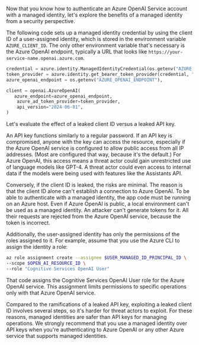 Now that you know how to authenticate an Azure OpenAI Service account with a managed identity, let's explore the benefits of a managed identity from a security perspective.

The following code sets up a managed identity credential by using the client ID of a user-assigned identity, which is stored in the environment variable `AZURE_CLIENT_ID`. The only other environment variable that's necessary is the Azure OpenAI endpoint, typically a URL that looks like `https://your-service-name.openai.azure.com`.

```python
credential = azure.identity.ManagedIdentityCredential(os.getenv("AZURE_CLIENT_ID"))
token_provider = azure.identity.get_bearer_token_provider(credential, "https://cognitiveservices.azure.com/.default")
azure_openai_endpoint = os.getenv("AZURE_OPENAI_ENDPOINT"),

client = openai.AzureOpenAI(   
   azure_endpoint=azure_openai_endpoint,
    azure_ad_token_provider=token_provider,
    api_version="2024-06-01",
)
```

Let's evaluate the effect of a leaked client ID versus a leaked API key.

An API key functions similarly to a regular password. If an API key is compromised, anyone with the key can access the resource, especially if the Azure OpenAI service is configured to allow public access from all IP addresses. (Most are configured that way, because it's the default.) For Azure OpenAI, this access means a threat actor could gain unrestricted use of language models like GPT-4. A threat actor could even access to internal data if the models were being used with features like the Assistants API.

Conversely, if the client ID is leaked, the risks are minimal. The reason is that the client ID alone can't establish a connection to Azure OpenAI. To be able to authenticate with a managed identity, the app code must be running on an Azure host. Even if Azure OpenAI is public, a local environment can't be used as a managed identity. An attacker can't generate tokens for it. All their requests are rejected from the Azure OpenAI service, because the token is incorrect.

Additionally, the user-assigned identity has only the permissions of the roles assigned to it. For example, assume that you use the Azure CLI to assign the identity a role:

```sh
az role assignment create --assignee $USER_MANAGED_ID_PRINCIPAL_ID \
--scope $OPEN_AI_RESOURCE_ID \
--role "Cognitive Services OpenAI User"
```

That code assigns the Cognitive Services OpenAI User role for the Azure OpenAI service. This assignment limits permissions to specific operations only with that Azure OpenAI service.

Compared to the ramifications of a leaked API key, exploiting a leaked client ID involves several steps, so it's harder for threat actors to exploit. For these reasons, managed identities are safer than API keys for managing operations. We strongly recommend that you use a managed identity over API keys when you're authenticating to Azure OpenAI or any other Azure service that supports managed identities.
